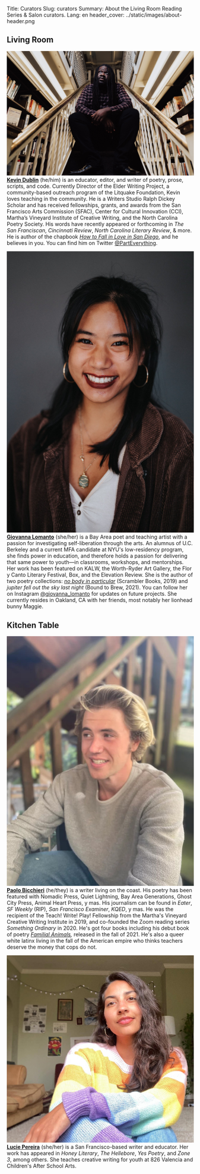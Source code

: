 Title: Curators
Slug: curators
Summary: About the Living Room Reading Series & Salon curators.
Lang: en
header_cover: ../static/images/about-header.png


## Living Room

![photo of Kevin Dublin](../static/images/kevin.jpg)
**[Kevin Dublin](https://www.kevindublin.com)** (he/him) is an educator, editor, and writer of poetry, prose, scripts, and code. Currently Director of the Elder Writing Project, a community-based outreach program of the Litquake Foundation, Kevin loves teaching in the community. He is a Writers Studio Ralph Dickey Scholar and has received fellowships, grants, and awards from the San Francisco Arts Commission (SFAC), Center for Cultural Innovation (CCI), Martha’s Vineyard Institute of Creative Writing, and the North Carolina Poetry Society.  His words have recently appeared or forthcoming in *The San Franciscan*, *Cincinnati Review*, *North Carolina Literary Review*, & more. He is author of the chapbook *[How to Fall in Love in San Diego](https://www.finishinglinepress.com/product/how-to-fall-in-love-in-san-diego/)*, and he believes in you. You can find him on Twitter [@PartEverything](https://twitter.com/parteverything).

![photo of Giovanna Lomanto](../static/images/giovanna-lomanto.jpg)
[**Giovanna Lomanto**](http://giovannalomanto.com/) (she/her) is a Bay Area poet and teaching artist with a passion for investigating self-liberation through the arts. An alumnus of U.C. Berkeley and a current MFA candidate at NYU's low-residency program, she finds power in education, and therefore holds a passion for delivering that same power to youth—in classrooms, workshops, and mentorships. Her work has been featured on KALW, the Worth-Ryder Art Gallery, the Flor y Canto Literary Festival, Box, and the Elevation Review. She is the author of two poetry collections: [*no body in particular*](https://www.thescrambler.com/no-body-in-particular.html) (Scrambler Books, 2019) and *jupiter fell out the sky last night* (Bound to Brew, 2021). You can follow her on Instagram [@giovanna_lomanto](https://www.instagram.com/giovanna_lomanto/) for updates on future projects. She currently resides in Oakland, CA with her friends, most notably her lionhead bunny Maggie.

## Kitchen Table

![photo of Paolo Bicchieri](../static/images/paolo-bicchieri.jpg)
**[Paolo Bicchieri](https://www.paolobicchieri.com/)** (he/they) is a writer living on the coast. His poetry has been featured with Nomadic Press, Quiet Lightning, Bay Area Generations, Ghost City Press, Animal Heart Press, y mas. His journalism can be found in *Eater*, *SF Weekly* (RIP), *San Francisco Examiner*, *KQED*, y mas. He was the recipient of the Teach! Write! Play! Fellowship from the Martha's Vineyard Creative Writing Institute in 2019, and co-founded the Zoom reading series *Something Ordinary* in 2020. He's got four books including his debut book of poetry *[Familial Animals](https://animalheartpress.net/familial-animals/),* released in the fall of 2021. He's also a queer white latinx living in the fall of the American empire who thinks teachers deserve the money that cops do not.

![photo of Lucie Pereira](../static/images/lucie-pereira.jpg)
[**Lucie Pereira**](https://twitter.com/lucieisbrown) (she/her) is a San Francisco-based writer and educator. Her work has appeared in *Honey Literary*, *The Hellebore*, *Yes Poetry*, and *Zone 3*, among others. She teaches creative writing for youth at 826 Valencia and Children's After School Arts.

